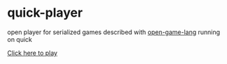 # quick-player
open player for serialized games described with [open-game-lang](https://github.com/diogoschneider/open-game-lang) running on quick

[Click here to play](https://schnedio.github.io/quick-player/)
